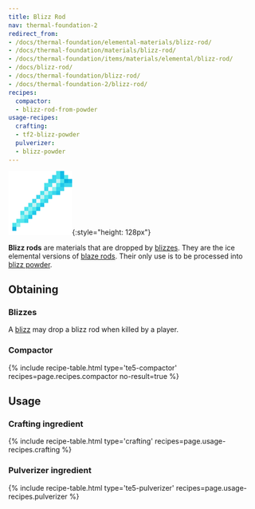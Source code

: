 ```yaml
---
title: Blizz Rod
nav: thermal-foundation-2
redirect_from:
- /docs/thermal-foundation/elemental-materials/blizz-rod/
- /docs/thermal-foundation/materials/blizz-rod/
- /docs/thermal-foundation/items/materials/elemental/blizz-rod/
- /docs/blizz-rod/
- /docs/thermal-foundation/blizz-rod/
- /docs/thermal-foundation-2/blizz-rod/
recipes:
  compactor:
  - blizz-rod-from-powder
usage-recipes:
  crafting:
  - tf2-blizz-powder
  pulverizer:
  - blizz-powder
---
```


![Blizz rod](/assets/images/thermal-foundation-2/blizz-rod.png){:style="height: 128px"}


**Blizz rods** are materials that are dropped by [blizzes](/docs/1.12/thermal-foundation-2/blizz/). They
are the ice elemental versions of [blaze
rods](https://minecraft.gamepedia.com/Blaze_Rod). Their only use is to be
processed into [blizz powder](/docs/1.12/thermal-foundation-2/blizz-powder/).


Obtaining
---------

### Blizzes
A [blizz](/docs/1.12/thermal-foundation-2/blizz/) may drop a blizz rod when killed by a player.

### Compactor
{% include recipe-table.html type='te5-compactor' recipes=page.recipes.compactor no-result=true %}


Usage
-----

### Crafting ingredient
{% include recipe-table.html type='crafting' recipes=page.usage-recipes.crafting %}

### Pulverizer ingredient
{% include recipe-table.html type='te5-pulverizer' recipes=page.usage-recipes.pulverizer %}
